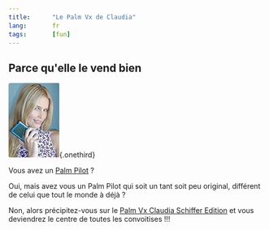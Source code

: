 ```yaml
---
title:      "Le Palm Vx de Claudia"
lang:       fr
tags:       [fun]
---
```


## Parce qu'elle le vend bien

![](claudia-schiffer.jpg){.onethird}

Vous avez un [Palm Pilot](http://www.palm.com/products/) ?

Oui, mais avez vous un Palm Pilot qui soit un tant soit peu original, différent de celui que tout le monde à déjà ?

Non, alors précipitez-vous sur le [Palm Vx Claudia Schiffer Edition](http://www.claudiaschiffer.com/store/) et vous deviendrez le centre de toutes les convoitises !!!
